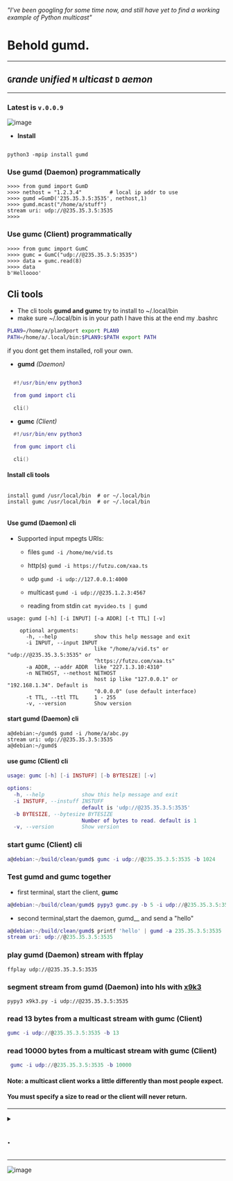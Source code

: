 <I> "I've been googling for some time now, and still have yet to find a working example of Python multicast"</I>

#  Behold gumd.

---
## `G`<I>rande</I> `U`<I>nified</I> `M` <I>ulticast</I> `D` <I>aemon</I> 


---

### Latest is `v.0.0.9`

![image](https://user-images.githubusercontent.com/52701496/223828007-7d5e0bbc-7a21-400a-8ea8-5eff9620bc5a.png)


* __Install__

```smalltalk

python3 -mpip install gumd

```

### Use gumd (Daemon) programmatically
```py3
>>>> from gumd import GumD
>>>> nethost = "1.2.3.4"         # local ip addr to use
>>>> gumd =GumD('235.35.3.5:3535', nethost,1)
>>>> gumd.mcast("/home/a/stuff")
stream uri: udp://@235.35.3.5:3535
>>>>
```
### Use gumc (Client) programmatically
```py3
>>>> from gumc import GumC
>>>> gumc = GumC("udp://@235.35.3.5:3535")
>>>> data = gumc.read(8)
>>>> data
b'Helloooo'

```
## Cli tools
* The cli tools __gumd and gumc__ try to install to ~/.local/bin
* make sure ~/.local/bin is in your path I have this at the end my .bashrc 
```sh
PLAN9=/home/a/plan9port export PLAN9
PATH=/home/a/.local/bin:$PLAN9:$PATH export PATH
```
 if you dont get them installed, roll your own.
 
* __gumd__ _(Daemon)_

 ```lua

   #!/usr/bin/env python3

   from gumd import cli 

   cli()
```

* __gumc__ _(Client)_

```lua
  #!/usr/bin/env python3

  from gumc import cli 

  cli()


```
#### Install cli tools
```

install gumd /usr/local/bin  # or ~/.local/bin
install gumc /usr/local/bin  # or ~/.local/bin


```
#### __Use gumd (Daemon) cli__

   * Supported input mpegts URIs:
   
     
     * files  `gumd -i /home/me/vid.ts`
     
     * http(s) `gumd -i https://futzu.com/xaa.ts`
     
     * udp `gumd -i udp://127.0.0.1:4000`

     * multicast `gumd -i udp://@235.1.2.3:4567`
     
     * reading from stdin `cat myvideo.ts | gumd`

```smalltalk
usage: gumd [-h] [-i INPUT] [-a ADDR] [-t TTL] [-v]

    optional arguments:
      -h, --help            show this help message and exit
      -i INPUT, --input INPUT
                            like "/home/a/vid.ts" or "udp://@235.35.3.5:3535" or
                            "https://futzu.com/xaa.ts"
      -a ADDR, --addr ADDR  like "227.1.3.10:4310"
      -n NETHOST, --nethost NETHOST
                            host ip like "127.0.0.1" or "192.168.1.34". Default is
                            "0.0.0.0" (use default interface)
      -t TTL, --ttl TTL     1 - 255
      -v, --version         Show version
```
#### __start gumd (Daemon) cli__
```smalltalk
a@debian:~/gumd$ gumd -i /home/a/abc.py 
stream uri: udp://@235.35.3.5:3535
a@debian:~/gumd$ 
```
#### __use gumc (Client) cli__
```lua
usage: gumc [-h] [-i INSTUFF] [-b BYTESIZE] [-v]

options:
  -h, --help            show this help message and exit
  -i INSTUFF, --instuff INSTUFF
                        default is 'udp://@235.35.3.5:3535'
  -b BYTESIZE, --bytesize BYTESIZE
                        Number of bytes to read. default is 1
  -v, --version         Show version
```

### start gumc (Client) cli
```lua
a@debian:~/build/clean/gumd$ gumc -i udp://@235.35.3.5:3535 -b 1024

```
### Test gumd and gumc together
* first terminal, start the client, __gumc__
```lua
a@debian:~/build/clean/gumd$ pypy3 gumc.py -b 5 -i udp://@235.35.3.5:3535
```
* second terminal,start the daemon, gumd__ and send a "hello"
```lua
a@debian:~/build/clean/gumd$ printf 'hello' | gumd -a 235.35.3.5:3535
stream uri: udp://@235.35.3.5:3535
```
### play gumd (Daemon) stream with ffplay

```smalltalk
ffplay udp://@235.35.3.5:3535
```
### segment stream from gumd  (Daemon) into hls with [x9k3](https://github.com/futzu/x9k3)

```smalltalk
pypy3 x9k3.py -i udp://@235.35.3.5:3535
```
     
### read 13 bytes from a multicast stream with gumc (Client)
 ```lua
 gumc -i udp://@235.35.3.5:3535 -b 13
 ```
### read 10000 bytes from a multicast stream with gumc (Client)
 ```lua
  gumc -i udp://@235.35.3.5:3535 -b 10000
```
#### Note: a multicast client works a little differently than most people expect.
#### You must specify a size to read or the client will never return.
___


<details> <summary><h2> .</h2> </summary>

 Phase One: Expose the Pep Deep State
</h2> </summary>
  * [Phase One has begun](https://github.com/python/peps/compare/main...futzu:peps:main)
  
</details>


___

![image](https://user-images.githubusercontent.com/52701496/166299701-72ee908a-5053-45fc-a716-4b8ca4b1ef32.png)
